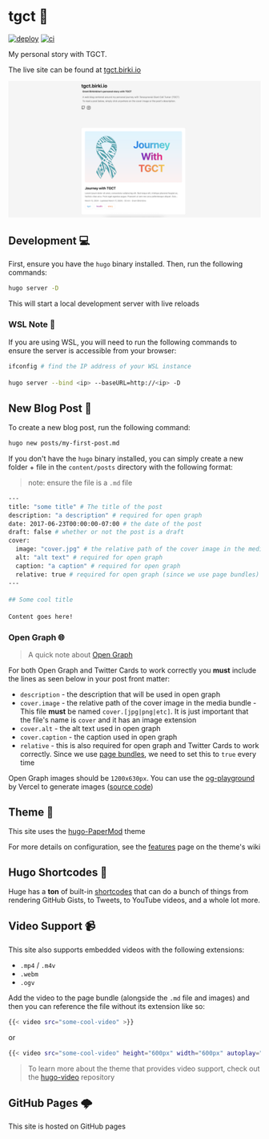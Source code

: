 # tgct 💙

[![deploy](https://github.com/GrantBirki/tgct/actions/workflows/deploy.yml/badge.svg)](https://github.com/GrantBirki/tgct/actions/workflows/deploy.yml) [![ci](https://github.com/GrantBirki/tgct/actions/workflows/ci.yml/badge.svg)](https://github.com/GrantBirki/tgct/actions/workflows/ci.yml)

My personal story with TGCT.

The live site can be found at [tgct.birki.io](https://tgct.birki.io)

![example](static/default.png)

## Development 💻

First, ensure you have the `hugo` binary installed. Then, run the following commands:

```bash
hugo server -D
```

This will start a local development server with live reloads

### WSL Note 📓

If you are using WSL, you will need to run the following commands to ensure the server is accessible from your browser:

```bash
ifconfig # find the IP address of your WSL instance

hugo server --bind <ip> --baseURL=http://<ip> -D
```

## New Blog Post 📝

To create a new blog post, run the following command:

```bash
hugo new posts/my-first-post.md
```

If you don't have the `hugo` binary installed, you can simply create a new folder + file in the `content/posts` directory with the following format:

> note: ensure the file is a `.md` file

```bash
---
title: "some title" # The title of the post
description: "a description" # required for open graph
date: 2017-06-23T00:00:00-07:00 # the date of the post
draft: false # whether or not the post is a draft
cover:
  image: "cover.jpg" # the relative path of the cover image in the media bundle - MUST be named cover.[jpg|png|etc]
  alt: "alt text" # required for open graph
  caption: "a caption" # required for open graph
  relative: true # required for open graph (since we use page bundles)
---

## Some cool title

Content goes here!
```

### Open Graph 🌐

> A quick note about [Open Graph](https://ogp.me/)

For both Open Graph and Twitter Cards to work correctly you **must** include the lines as seen below in your post front matter:

- `description` - the description that will be used in open graph
- `cover.image` - the relative path of the cover image in the media bundle - This file **must** be named `cover.[jpg|png|etc]`. It is just important that the file's name is `cover` and it has an image extension
- `cover.alt` - the alt text used in open graph
- `cover.caption` - the caption used in open graph
- `relative` - this is also required for open graph and Twitter Cards to work correctly. Since we use [page bundles](https://gohugo.io/content-management/page-bundles/), we need to set this to `true` every time

Open Graph images should be `1200x630px`. You can use the [og-playground](https://og-playground.vercel.app/) by Vercel to generate images ([source code](https://github.com/vercel/og-image))

## Theme 🎨

This site uses the [hugo-PaperMod](https://github.com/adityatelange/hugo-PaperMod) theme

For more details on configuration, see the [features](https://github.com/adityatelange/hugo-PaperMod/wiki/Features) page on the theme's wiki

## Hugo Shortcodes 📄

Huge has a **ton** of built-in [shortcodes](https://gohugo.io/content-management/shortcodes/#use-hugos-built-in-shortcodes) that can do a bunch of things from rendering GitHub Gists, to Tweets, to YouTube videos, and a whole lot more.

## Video Support 📹

This site also supports embedded videos with the following extensions:

- `.mp4` / `.m4v`
- `.webm`
- `.ogv`

Add the video to the page bundle (alongside the `.md` file and images) and then you can reference the file without its extension like so:

```bash
{{< video src="some-cool-video" >}}
```

or

```bash
{{< video src="some-cool-video" height="600px" width="600px" autoplay="true" loop="true" muted="true" >}}
```

> To learn more about the theme that provides video support, check out the [hugo-video](https://github.com/martignoni/hugo-video) repository

## GitHub Pages 🌩

This site is hosted on GitHub pages
